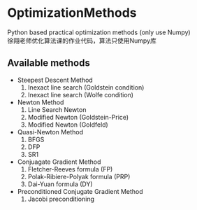 # OptimizationMethods
Python based practical optimization methods (only use Numpy)  
徐翔老师优化算法课的作业代码，算法只使用Numpy库

## Available methods
- Steepest Descent Method  
  1. Inexact line search (Goldstein condition)
  2. Inexact line search (Wolfe condition)
- Newton Method  
  1. Line Search Newton
  2. Modified Newton (Goldstein-Price)
  3. Modified Newton (Goldfeld)
- Quasi-Newton Method
  1. BFGS
  2. DFP
  3. SR1
- Conjuagate Gradient Method
  1. Fletcher-Reeves formula (FP)
  2. Polak-Ribiere-Polyak formula (PRP)
  3. Dai-Yuan formula (DY)
- Preconditioned Conjugate Gradient Method
  1. Jacobi preconditioning

